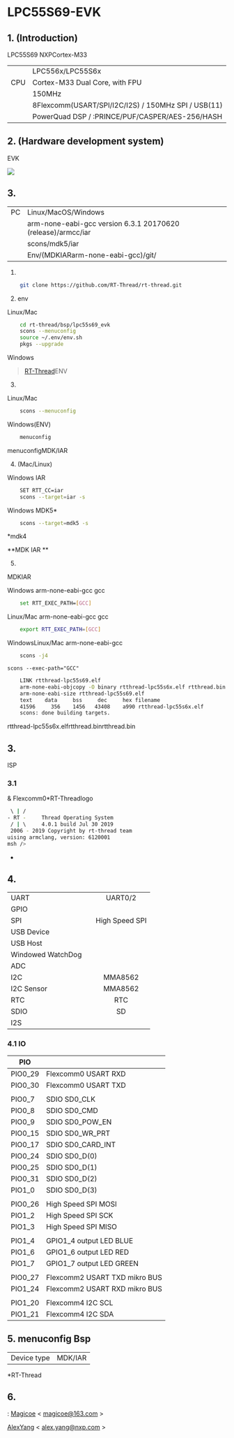 # LPC55S69-EVK 

## 1. (Introduction)

LPC55S69 NXPCortex-M33


|  |  |
| -- | -- |
|| LPC556x/LPC55S6x  |
|CPU| Cortex-M33 Dual Core, with FPU |
|| 150MHz |
|| 8Flexcomm(USART/SPI/I2C/I2S) / 150MHz SPI / USB(11) |
|| PowerQuad DSP / :PRINCE/PUF/CASPER/AES-256/HASH |

## 2. (Hardware development system)

EVK

![](./figures/board.png)



## 3. 


|          |                                                          |
| ------------ | ------------------------------------------------------------ |
| PC   | Linux/MacOS/Windows                                          |
|        | arm-none-eabi-gcc version 6.3.1 20170620 (release)/armcc/iar |
|      | scons/mdk5/iar                                               |
|  | Env/(MDKIARarm-none-eabi-gcc)/git/         |

1) 

```bash
    git clone https://github.com/RT-Thread/rt-thread.git
```

2) env

Linux/Mac

```bash
    cd rt-thread/bsp/lpc55s69_evk
    scons --menuconfig
    source ~/.env/env.sh
    pkgs --upgrade
```

Windows

>[RT-Thread][1]ENV

3) 

Linux/Mac

```bash
    scons --menuconfig
```

Windows(ENV)

```bash
    menuconfig
```

menuconfigMDK/IAR

4) (Mac/Linux)

Windows IAR

```bash
    SET RTT_CC=iar
    scons --target=iar -s
```

Windows MDK5*

```bash
    scons --target=mdk5 -s
```

*mdk4

**MDK  IAR **



5) 

MDKIAR

Windows arm-none-eabi-gcc
gcc

```bash
    set RTT_EXEC_PATH=[GCC]
```

Linux/Mac arm-none-eabi-gcc
gcc

```bash
    export RTT_EXEC_PATH=[GCC]
```

WindowsLinux/Mac arm-none-eabi-gcc

```bash
    scons -j4
```

 `scons --exec-path="GCC"` 



```bash
    LINK rtthread-lpc55s69.elf
    arm-none-eabi-objcopy -O binary rtthread-lpc55s6x.elf rtthread.bin
    arm-none-eabi-size rtthread-lpc55s69.elf
    text    data     bss     dec     hex filename
    41596     356    1456   43408    a990 rtthread-lpc55s6x.elf
    scons: done building targets.
```


rtthread-lpc55s6x.elfrtthread.binrtthread.bin

## 3. 

 ISP 

### 3.1 

 & Flexcomm0*RT-Threadlogo

```bash
 \ | /
- RT -     Thread Operating System
 / | \     4.0.1 build Jul 30 2019
 2006 - 2019 Copyright by rt-thread team
uising armclang, version: 6120001
msh />
```

*


## 4. 

|        |  |                          |
| ---------- | :------: | :--------------------------: |
| UART       |      | UART0/2                 |
| GPIO       |      |  |
| SPI        |      | High Speed SPI     |
| USB Device |  |           |
| USB Host   |   |       |
| Windowed WatchDog |   |                         |
| ADC |  |  |
| I2C       |      | MMA8562          |
| I2C Sensor |      | MMA8562 |
| RTC        |      | RTC              |
| SDIO       |      | SD                     |
| I2S        |   |       |


### 4.1 IO

| PIO |  |
| -- | -- |
| PIO0_29 | Flexcomm0 USART RXD |
| PIO0_30 | Flexcomm0 USART TXD |
|  |  |
| PIO0_7 | SDIO SD0_CLK |
| PIO0_8 | SDIO SD0_CMD |
| PIO0_9 | SDIO SD0_POW_EN |
| PIO0_15 | SDIO SD0_WR_PRT |
| PIO0_17 | SDIO SD0_CARD_INT |
| PIO0_24 | SDIO SD0_D(0) |
| PIO0_25 | SDIO SD0_D(1) |
| PIO0_31 | SDIO SD0_D(2) |
| PIO1_0 | SDIO SD0_D(3) |
|  |  |
| PIO0_26 | High Speed SPI MOSI |
| PIO1_2 | High Speed SPI SCK |
| PIO1_3 | High Speed SPI MISO |
|  |  |
| PIO1_4 | GPIO1_4 output LED BLUE |
| PIO1_6 | GPIO1_6 output LED RED |
| PIO1_7 | GPIO1_7 output LED GREEN |
|  |  |
| PIO0_27 | Flexcomm2 USART TXD mikro BUS |
| PIO1_24 | Flexcomm2 USART RXD mikro BUS |
|  |  |
| PIO1_20 | Flexcomm4 I2C SCL |
| PIO1_21 | Flexcomm4 I2C SDA |

## 5. menuconfig Bsp

|  |  |
| -- | -- |
| Device type | MDK/IAR |

*RT-Thread

## 6. 

:
[Magicoe][2] < [magicoe@163.com][3] >

[AlexYang][2] < [alex.yang@nxp.com][3] >

[1]: https://www.rt-thread.org/page/download.html
[2]: https://github.com/Magicoe
[3]: mailto:magicoe@163.com
